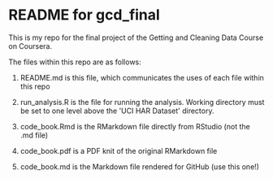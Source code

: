 # README for gcd_final 

This is my repo for the final project of the Getting and Cleaning Data Course on Coursera.

The files within this repo are as follows:

1. README.md is this file, which communicates the uses of each file within this repo

2. run_analysis.R is the file for running the analysis.  Working directory must be set to one level above the 'UCI HAR Dataset' directory. 

3. code_book.Rmd is the RMarkdown file directly from RStudio (not the .md file)

4. code_book.pdf is a PDF knit of the original RMarkdown file

5. code_book.md is the Markdown file rendered for GitHub (use this one!)

